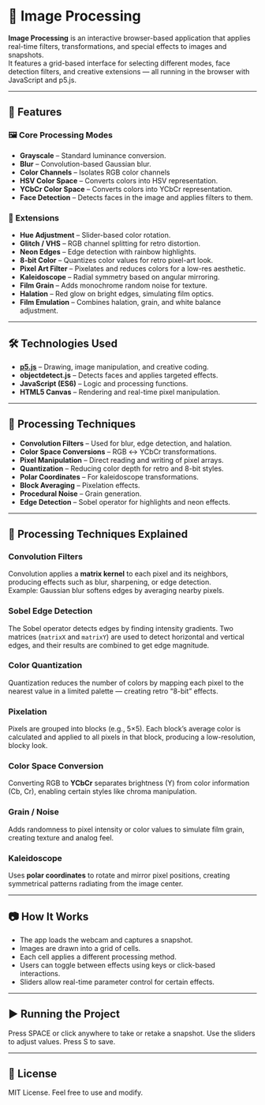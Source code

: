 # 🎨 Image Processing

**Image Processing** is an interactive browser-based application that applies real-time filters, transformations, and special effects to images and snapshots.  
It features a grid-based interface for selecting different modes, face detection filters, and creative extensions — all running in the browser with JavaScript and p5.js.  

---

## 🚀 Features

### 🖼 Core Processing Modes
- **Grayscale** – Standard luminance conversion.  
- **Blur** – Convolution-based Gaussian blur.  
- **Color Channels** – Isolates RGB color channels  
- **HSV Color Space** – Converts colors into HSV representation.  
- **YCbCr Color Space** – Converts colors into YCbCr representation.  
- **Face Detection** – Detects faces in the image and applies filters to them.

### 🎯 Extensions
- **Hue Adjustment** – Slider-based color rotation.  
- **Glitch / VHS** – RGB channel splitting for retro distortion.  
- **Neon Edges** – Edge detection with rainbow highlights.  
- **8-bit Color** – Quantizes color values for retro pixel-art look.  
- **Pixel Art Filter** – Pixelates and reduces colors for a low-res aesthetic.  
- **Kaleidoscope** – Radial symmetry based on angular mirroring.  
- **Film Grain** – Adds monochrome random noise for texture.  
- **Halation** – Red glow on bright edges, simulating film optics.  
- **Film Emulation** – Combines halation, grain, and white balance adjustment.

---

## 🛠 Technologies Used
- **[p5.js](https://p5js.org/)** – Drawing, image manipulation, and creative coding.  
- **objectdetect.js** – Detects faces and applies targeted effects.  
- **JavaScript (ES6)** – Logic and processing functions.  
- **HTML5 Canvas** – Rendering and real-time pixel manipulation.  

---

## 🔬 Processing Techniques
- **Convolution Filters** – Used for blur, edge detection, and halation.  
- **Color Space Conversions** – RGB ↔ YCbCr transformations.  
- **Pixel Manipulation** – Direct reading and writing of pixel arrays.  
- **Quantization** – Reducing color depth for retro and 8-bit styles.  
- **Polar Coordinates** – For kaleidoscope transformations.  
- **Block Averaging** – Pixelation effects.  
- **Procedural Noise** – Grain generation.  
- **Edge Detection** – Sobel operator for highlights and neon effects.  

---

## 🧠 Processing Techniques Explained

### Convolution Filters
Convolution applies a **matrix kernel** to each pixel and its neighbors, producing effects such as blur, sharpening, or edge detection.  
Example: Gaussian blur softens edges by averaging nearby pixels.

### Sobel Edge Detection
The Sobel operator detects edges by finding intensity gradients. Two matrices (`matrixX` and `matrixY`) are used to detect horizontal and vertical edges, and their results are combined to get edge magnitude.

### Color Quantization
Quantization reduces the number of colors by mapping each pixel to the nearest value in a limited palette — creating retro “8-bit” effects.

### Pixelation
Pixels are grouped into blocks (e.g., 5×5). Each block’s average color is calculated and applied to all pixels in that block, producing a low-resolution, blocky look.

### Color Space Conversion
Converting RGB to **YCbCr** separates brightness (Y) from color information (Cb, Cr), enabling certain styles like chroma manipulation.

### Grain / Noise
Adds randomness to pixel intensity or color values to simulate film grain, creating texture and analog feel.

### Kaleidoscope
Uses **polar coordinates** to rotate and mirror pixel positions, creating symmetrical patterns radiating from the image center.

---

## 📷 How It Works
- The app loads the webcam and captures a snapshot.  
- Images are drawn into a grid of cells.  
- Each cell applies a different processing method.  
- Users can toggle between effects using keys or click-based interactions.  
- Sliders allow real-time parameter control for certain effects.  

---

## ▶️ Running the Project
Press SPACE or click anywhere to take or retake a snapshot. Use the sliders to adjust values. Press S to save.

---

## 📄 License
MIT License. Feel free to use and modify.
